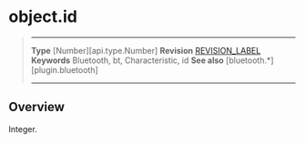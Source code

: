 # object.id

> --------------------- ------------------------------------------------------------------------------------------
> __Type__              [Number][api.type.Number]
> __Revision__          [REVISION_LABEL](REVISION_URL)
> __Keywords__          Bluetooth, bt, Characteristic, id
> __See also__          [bluetooth.*][plugin.bluetooth]
> --------------------- ------------------------------------------------------------------------------------------

## Overview

Integer.